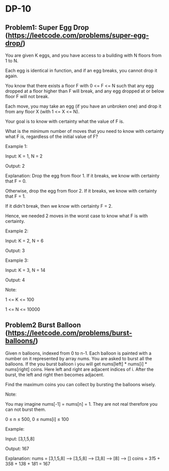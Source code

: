 # DP-10

## Problem1: Super Egg Drop (https://leetcode.com/problems/super-egg-drop/)

You are given K eggs, and you have access to a building with N floors from 1 to N. 

Each egg is identical in function, and if an egg breaks, you cannot drop it again.

You know that there exists a floor F with 0 <= F <= N such that any egg dropped at a floor higher than F will break, and any egg dropped at or below floor F will not break.

Each move, you may take an egg (if you have an unbroken one) and drop it from any floor X (with 1 <= X <= N). 

Your goal is to know with certainty what the value of F is.

What is the minimum number of moves that you need to know with certainty what F is, regardless of the initial value of F?

 

Example 1:

Input: K = 1, N = 2

Output: 2

Explanation: 
Drop the egg from floor 1.  If it breaks, we know with certainty that F = 0.

Otherwise, drop the egg from floor 2.  If it breaks, we know with certainty that F = 1.

If it didn't break, then we know with certainty F = 2.

Hence, we needed 2 moves in the worst case to know what F is with certainty.

Example 2:

Input: K = 2, N = 6

Output: 3

Example 3:

Input: K = 3, N = 14

Output: 4
 

Note:

1 <= K <= 100

1 <= N <= 10000

## Problem2 Burst Balloon (https://leetcode.com/problems/burst-balloons/)

Given n balloons, indexed from 0 to n-1. Each balloon is painted with a number on it represented by array nums. You are asked to burst all the balloons. If the you burst balloon i you will get nums[left] * nums[i] * nums[right] coins. Here left and right are adjacent indices of i. After the burst, the left and right then becomes adjacent.

Find the maximum coins you can collect by bursting the balloons wisely.

Note:

You may imagine nums[-1] = nums[n] = 1. They are not real therefore you can not burst them.

0 ≤ n ≤ 500, 0 ≤ nums[i] ≤ 100

Example:

Input: [3,1,5,8]

Output: 167 

Explanation: nums = [3,1,5,8] --> [3,5,8] -->   [3,8]   -->  [8]  --> []
             coins =  3*1*5      +  3*5*8    +  1*3*8      + 1*8*1   = 167
